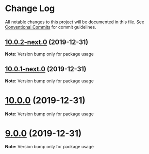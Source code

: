 # Change Log

All notable changes to this project will be documented in this file.
See [Conventional Commits](https://conventionalcommits.org) for commit guidelines.

## [10.0.2-next.0](https://github.com/solo474/lerna-tutorial/compare/usage@10.0.1-next.0...usage@10.0.2-next.0) (2019-12-31)

**Note:** Version bump only for package usage





## [10.0.1-next.0](https://github.com/solo474/lerna-tutorial/compare/usage@10.0.0...usage@10.0.1-next.0) (2019-12-31)

**Note:** Version bump only for package usage





# [10.0.0](https://github.com/solo474/lerna-tutorial/compare/usage@9.0.0...usage@10.0.0) (2019-12-31)

**Note:** Version bump only for package usage





# [9.0.0](https://github.com/solo474/lerna-tutorial/compare/usage@8.0.0...usage@9.0.0) (2019-12-31)

**Note:** Version bump only for package usage
